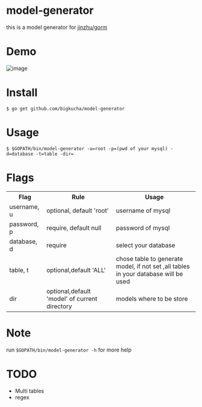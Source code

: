 model-generator
===

this is a model generator for [jinzhu/gorm](https://github.com/jinzhu/gorm)

Demo
===
![image](https://github.com/bigkucha/model-generator/blob/master/media/test.gif)


Install
===

```
$ go get github.com/bigkucha/model-generator
```

Usage
===

```
$ $GOPATH/bin/model-generator -u=root -p=(pwd of your mysql) -d=database -t=table -dir=
```

Flags
===
<table>
 <tr>
    <th>Flag</th>
    <th>Rule</th>
    <th>Usage</th>
  </tr>
  <tr>
    <td>username, u</td>
    <td>optional, default 'root'</td>
    <td>username of mysql</td>
  </tr>
  
  <tr>
    <td>password, p</td>
    <td>require, default null</td>
    <td>password of mysql</td>
  </tr>
  
  <tr>
    <td>database, d</td>
    <td>require</td>
    <td>select your database</td>
  </tr>
  <tr>
    <td>table, t</td>
    <td>optional,default 'ALL'</td>
    <td>chose table to generate model, if not set ,all tables in your database will be used</td>
  </tr>
  
  <tr>
    <td>dir</td>
    <td>optional,default 'model' of current directory</td>
    <td>models where to be store</td>
  </tr>
</table>

Note
===
 run `$GOPATH/bin/model-generator -h` for more help

TODO
===
- Multi tables
- regex 